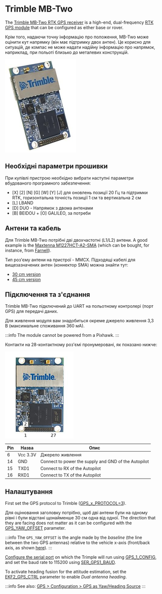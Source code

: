 # Trimble MB-Two

The [Trimble MB-Two RTK GPS receiver](https://oemgnss.trimble.com/en/products/receiver-modules/mb-two) is a high-end, dual-frequency [RTK GPS module](../gps_compass/rtk_gps.md) that can be configured as either base or rover.

Крім того, надаючи точну інформацію про положення, MB-Two може оцінити кут напрямку (він має підтримку двох антен). Це корисно для ситуацій, де компас не може надати надійну інформацію про напрямок, наприклад, при польоті близько до металевих конструкцій.

![MB-Two Hero image](../../assets/hardware/gps/rtk_trimble_two_gnss_hero.jpg)

## Необхідні параметри прошивки

При купівлі пристрою необхідно вибрати наступні параметри вбудованого програмного забезпечення:

- \[X\] \[2\] \[N\] \[G\] \[W\] \[Y\] \[J\] для оновлень позиції 20 Гц та підтримки RTK, горизонтальна точність позиції 1 см та вертикальна 2 см
- \[L\] LBAND
- \[D\] DUO - Напрямок з двома антенами
- \[B\] BEIDOU + \[O\] GALILEO, за потреби

## Антени та кабель

Для Trimble MB-Two потрібні дві двохчастотні (L1/L2) антени.
A good example is the [Maxtenna M1227HCT-A2-SMA](https://www.maxtena.com/products/helicore/m1227hct-a2-sma/)
(which can be bought, for instance, from [Farnell](https://uk.farnell.com/maxtena/m1227hct-a2-sma/antenna-1-217-1-25-1-565-1-61ghz/dp/2484959)).

Тип роз'єму антени на пристрої - MMCX.
Підходящі кабелі для вищезазначених антен (коннектор SMA) можна знайти тут:

- [30 cm version](https://www.digikey.com/products/en?mpart=415-0073-012&v=24)
- [45 cm version](https://www.digikey.com/products/en?mpart=415-0073-018&v=24)

## Підключення та з'єднання

Trimble MB-Two підключений до UART на польотному контролері (порт GPS) для передачі даних.

Для живлення модуля вам знадобиться окреме джерело живлення 3,3 В (максимальне споживання 360 мА).

:::info
The module cannot be powered from a Pixhawk.
:::

Контакти на 28-контактному роз'ємі пронумеровані, як показано нижче:

![MB-Two Pinout](../../assets/hardware/gps/rtk_trimble_two_gnss_pinouts.jpg)

| Pin | Назва                    | Опис                                                 |
| --- | ------------------------ | ---------------------------------------------------- |
| 6   | Vcc 3.3V | Джерело живлення                                     |
| 14  | GND                      | Connect to power the supply and GND of the Autopilot |
| 15  | TXD1                     | Connect to RX of the Autopilot                       |
| 16  | RXD1                     | Connect to TX of the Autopilot                       |

## Налаштування

First set the GPS protocol to Trimble ([GPS_x_PROTOCOL=3](../advanced_config/parameter_reference.md#GPS_1_PROTOCOL)).

Для оцінювання заголовку потрібно, щоб дві антени були на одному рівні і були відстані щонайменше 30 см одна від одної.
The direction that they are facing does not matter as it can be configured with the [GPS_YAW_OFFSET](../advanced_config/parameter_reference.md#GPS_YAW_OFFSET) parameter.

:::info
The `GPS_YAW_OFFSET` is the angle made by the _baseline_ (the line between the two GPS antennas) relative to the vehicle x-axis (front/back axis, as shown [here](../config/flight_controller_orientation.md#calculating-orientation)).
:::

[Configure the serial port](../peripherals/serial_configuration.md) on which the Trimple will run using [GPS_1_CONFIG](../advanced_config/parameter_reference.md#GPS_1_CONFIG), and set the baud rate to 115200 using [SER_GPS1_BAUD](../advanced_config/parameter_reference.md#SER_GPS1_BAUD).

To activate heading fusion for the attitude estimation, set the [EKF2_GPS_CTRL](../advanced_config/parameter_reference.md#EKF2_GPS_CTRL) parameter to enable _Dual antenna heading_.

:::info
See also: [GPS > Configuration > GPS as Yaw/Heading Source](../gps_compass/index.md#configuring-gps-as-yaw-heading-source)
:::
